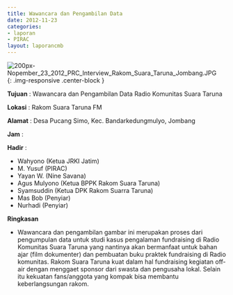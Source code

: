 ```yaml
---
title: Wawancara dan Pengambilan Data 
date: 2012-11-23
categories:
- laporan
- PIRAC
layout: laporancmb
---
```



![200px-Nopember_23_2012_PRC_Interview_Rakom_Suara_Taruna_Jombang.JPG](/uploads/200px-Nopember_23_2012_PRC_Interview_Rakom_Suara_Taruna_Jombang.JPG){: .img-responsive .center-block }


**Tujuan** : Wawancara dan Pengambilan Data Radio Komunitas Suara Taruna 

**Lokasi** : Rakom Suara Taruna FM 

**Alamat** : Desa Pucang Simo, Kec. Bandarkedungmulyo, Jombang 

**Jam** : 

**Hadir** :
* Wahyono (Ketua JRKI Jatim)
* M. Yusuf (PIRAC)
* Yayan W. (Nine Savana)
* Agus Mulyono (Ketua BPPK Rakom Suara Taruna)
* Syamsuddin (Ketua DPK Rakom Suarra Taruna)
* Mas Bob (Penyiar)
* Nurhadi (Penyiar)

**Ringkasan**  
* Wawancara dan pengambilan gambar ini merupakan proses dari pengumpulan data untuk studi kasus pengalaman fundraising di Radio Komunitas Suara Taruna yang nantinya akan bermanfaat untuk bahan ajar (film dokumenter) dan pembuatan buku praktek fundraising di Radio komunitas. Rakom Suara Taruna kuat dalam hal fundraising kegiatan off-air dengan menggaet sponsor dari swasta dan pengusaha lokal. Selain itu kekuatan fans/anggota yang kompak bisa membantu keberlangsungan rakom.
